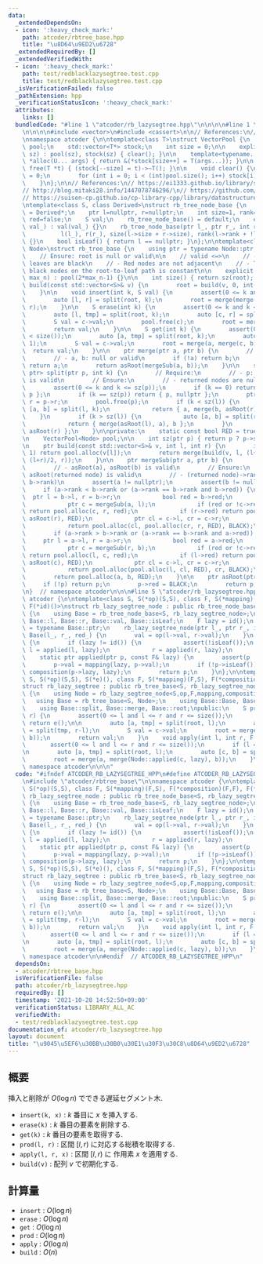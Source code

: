 ```yaml
---
data:
  _extendedDependsOn:
  - icon: ':heavy_check_mark:'
    path: atcoder/rbtree_base.hpp
    title: "\u8D64\u9ED2\u6728"
  _extendedRequiredBy: []
  _extendedVerifiedWith:
  - icon: ':heavy_check_mark:'
    path: test/redblacklazysegtree.test.cpp
    title: test/redblacklazysegtree.test.cpp
  _isVerificationFailed: false
  _pathExtension: hpp
  _verificationStatusIcon: ':heavy_check_mark:'
  attributes:
    links: []
  bundledCode: "#line 1 \"atcoder/rb_lazysegtree.hpp\"\n\n\n\n#line 1 \"atcoder/rbtree_base.hpp\"\
    \n\n\n\n#include <vector>\n#include <cassert>\n\n// References:\n// https://ei1333.github.io/library/other/vector-pool.cpp\n\
    \nnamespace atcoder {\n\ntemplate<class T>\nstruct VectorPool {\n    std::vector<T>\
    \ pool;\n    std::vector<T*> stock;\n    int size = 0;\n\n    explicit VectorPool(int\
    \ sz) : pool(sz), stock(sz) { clear(); }\n\n    template<typename... U>\n    T\
    \ *alloc(U... args) { return &(*stock[size++] = T(args...)); }\n\n    inline void\
    \ free(T *t) { (stock[--size] = t)->~T(); }\n\n    void clear() {\n        size\
    \ = 0;\n        for (int i = 0; i < (int)pool.size(); i++) stock[i] = &pool[i];\n\
    \    }\n};\n\n// References:\n// https://ei1333.github.io/library/structure/bbst/lazy-red-black-tree.cpp\n\
    // http://blog.mitaki28.info/1447078746296/\n// https://github.com/atcoder/ac-library/blob/master/atcoder/lazysegtree.hpp\n\
    // https://suisen-cp.github.io/cp-library-cpp/library/datastructure/lazy_eval_dynamic_sequence.hpp\n\
    \ntemplate<class S, class Derived>\nstruct rb_tree_node_base {\n    using ptr\
    \ = Derived*;\n    ptr l=nullptr, r=nullptr;\n    int size=1, rank=0;\n    bool\
    \ red=false;\n    S val;\n    rb_tree_node_base() = default;\n    explicit rb_tree_node_base(S\
    \ val_) : val(val_) {}\n    rb_tree_node_base(ptr l_, ptr r_, int red_) :\n  \
    \          l(l_), r(r_), size(l->size + r->size), rank(l->rank + !l->red), red(red_)\
    \ {}\n    bool isLeaf() { return l == nullptr; }\n};\n\ntemplate<class S, class\
    \ Node>\nstruct rb_tree_base {\n    using ptr = typename Node::ptr;\n    ptr root;\n\
    \    // Ensure: root is null or valid\n\n    // valid <=>\n    // - The root and\
    \ leaves are black\n    // - Red nodes are not adjacent\n    // - The number of\
    \ black nodes on the root-to-leaf path is constant\n\n    explicit rb_tree_base(int\
    \ max_n) : pool(2*max_n-1) {}\n\n    int size() { return sz(root); }\n\n    void\
    \ build(const std::vector<S>& v) {\n        root = build(v, 0, int(v.size()));\n\
    \    }\n\n    void insert(int k, S val) {\n        assert(0 <= k and k <= size());\n\
    \        auto [l, r] = split(root, k);\n        root = merge(merge(l, pool.alloc(val)),\
    \ r);\n    }\n\n    S erase(int k) {\n        assert(0 <= k and k < size());\n\
    \        auto [l, tmp] = split(root, k);\n        auto [c, r] = split(tmp, 1);\n\
    \        S val = c->val;\n        pool.free(c);\n        root = merge(l, r);\n\
    \        return val;\n    }\n\n    S get(int k) {\n        assert(0 <= k and k\
    \ < size());\n        auto [a, tmp] = split(root, k);\n        auto [c, b] = split(tmp,\
    \ 1);\n        S val = c->val;\n        root = merge(a, merge(c, b));\n      \
    \  return val;\n    }\n\n    ptr merge(ptr a, ptr b) {\n        // Require:\n\
    \        // - a, b: null or valid\n        if (!a) return b;\n        if (!b)\
    \ return a;\n        return asRoot(mergeSub(a, b));\n    }\n\n    std::pair<ptr,\
    \ ptr> split(ptr p, int k) {\n        // Require:\n        // - p: null or asRoot(p)\
    \ is valid\n        // Ensure:\n        // - returned nodes are null or valid\n\
    \        assert(0 <= k and k <= sz(p));\n        if (k == 0) return { nullptr,\
    \ p };\n        if (k == sz(p)) return { p, nullptr };\n        ptr l = p->l,\
    \ r = p->r;\n        pool.free(p);\n        if (k < sz(l)) {\n            auto\
    \ [a, b] = split(l, k);\n            return { a, merge(b, asRoot(r)) };\n    \
    \    }\n        if (k > sz(l)) {\n            auto [a, b] = split(r, k - sz(l));\n\
    \            return { merge(asRoot(l), a), b };\n        }\n        return { asRoot(l),\
    \ asRoot(r) };\n    }\n\nprivate:\n    static const bool RED = true, BLACK = false;\n\
    \n    VectorPool<Node> pool;\n\n    int sz(ptr p) { return p ? p->size : 0; }\n\
    \n    ptr build(const std::vector<S>& v, int l, int r) {\n        if (r - l ==\
    \ 1) return pool.alloc(v[l]);\n        return merge(build(v, l, (l+r)/2), build(v,\
    \ (l+r)/2, r));\n    }\n\n    ptr mergeSub(ptr a, ptr b) {\n        // Require:\n\
    \        // - asRoot(a), asRoot(b) is valid\n        // Ensure:\n        // -\
    \ asRoot(returned node) is valid\n        // - (returned node)->rank = max(a->rank,\
    \ b->rank)\n        assert(a != nullptr);\n        assert(b != nullptr);\n   \
    \     if (a->rank < b->rank or (a->rank == b->rank and b->red)) {\n          \
    \  ptr l = b->l, r = b->r;\n            bool red = b->red;\n            pool.free(b);\n\
    \            ptr c = mergeSub(a, l);\n            if (red or !c->red or !c->l->red)\
    \ return pool.alloc(c, r, red);\n            if (r->red) return pool.alloc(asRoot(c),\
    \ asRoot(r), RED);\n            ptr cl = c->l, cr = c->r;\n            pool.free(c);\n\
    \            return pool.alloc(cl, pool.alloc(cr, r, RED), BLACK);\n        }\n\
    \        if (a->rank > b->rank or (a->rank == b->rank and a->red)) {\n       \
    \     ptr l = a->l, r = a->r;\n            bool red = a->red;\n            pool.free(a);\n\
    \            ptr c = mergeSub(r, b);\n            if (red or !c->red or !c->r->red)\
    \ return pool.alloc(l, c, red);\n            if (l->red) return pool.alloc(asRoot(l),\
    \ asRoot(c), RED);\n            ptr cl = c->l, cr = c->r;\n            pool.free(c);\n\
    \            return pool.alloc(pool.alloc(l, cl, RED), cr, BLACK);\n        }\n\
    \        return pool.alloc(a, b, RED);\n    }\n\n    ptr asRoot(ptr p) {\n   \
    \     if (!p) return p;\n        p->red = BLACK;\n        return p;\n    }\n};\n\
    \n}  // namespace atcoder\n\n\n#line 5 \"atcoder/rb_lazysegtree.hpp\"\n\nnamespace\
    \ atcoder {\n\ntemplate<class S, S(*op)(S,S), class F, S(*mapping)(F,S), F(*composition)(F,F),\
    \ F(*id)()>\nstruct rb_lazy_segtree_node : public rb_tree_node_base<S, rb_lazy_segtree_node<S,op,F,mapping,composition,id>>\
    \ {\n    using Base = rb_tree_node_base<S, rb_lazy_segtree_node>;\n    using Base::Base,\
    \ Base::l, Base::r, Base::val, Base::isLeaf;\n    F lazy = id();\n    using ptr\
    \ = typename Base::ptr;\n    rb_lazy_segtree_node(ptr l_, ptr r_, int red_) :\
    \ Base(l_, r_, red_) {\n        val = op(l->val, r->val);\n    }\n    ~rb_lazy_segtree_node()\
    \ {\n        if (lazy != id()) {\n            assert(!isLeaf());\n           \
    \ l = applied(l, lazy);\n            r = applied(r, lazy);\n        }\n    }\n\
    \    static ptr applied(ptr p, const F& lazy) {\n        assert(p != nullptr);\n\
    \        p->val = mapping(lazy, p->val);\n        if (!p->isLeaf()) p->lazy =\
    \ composition(p->lazy, lazy);\n        return p;\n    }\n};\n\ntemplate<class\
    \ S, S(*op)(S,S), S(*e)(), class F, S(*mapping)(F,S), F(*composition)(F,F), F(*id)()>\n\
    struct rb_lazy_segtree : public rb_tree_base<S, rb_lazy_segtree_node<S,op,F,mapping,composition,id>>\
    \ {\n    using Node = rb_lazy_segtree_node<S,op,F,mapping,composition,id>;\n \
    \   using Base = rb_tree_base<S, Node>;\n    using Base::Base, Base::size;\nprivate:\n\
    \    using Base::split, Base::merge, Base::root;\npublic:\n    S prod(int l, int\
    \ r) {\n        assert(0 <= l and l <= r and r <= size());\n        if (l == r)\
    \ return e();\n\n        auto [a, tmp] = split(root, l);\n        auto [c, b]\
    \ = split(tmp, r-l);\n        S val = c->val;\n        root = merge(a, merge(c,\
    \ b));\n        return val;\n    }\n    void apply(int l, int r, F lazy) {\n \
    \       assert(0 <= l and l <= r and r <= size());\n        if (l == r) return;\n\
    \n        auto [a, tmp] = split(root, l);\n        auto [c, b] = split(tmp, r-l);\n\
    \        root = merge(a, merge(Node::applied(c, lazy), b));\n    }\n};\n\n}  //\
    \ namespace atcoder\n\n\n"
  code: "#ifndef ATCODER_RB_LAZYSEGTREE_HPP\n#define ATCODER_RB_LAZYSEGTREE_HPP 1\n\
    \n#include \"atcoder/rbtree_base\"\n\nnamespace atcoder {\n\ntemplate<class S,\
    \ S(*op)(S,S), class F, S(*mapping)(F,S), F(*composition)(F,F), F(*id)()>\nstruct\
    \ rb_lazy_segtree_node : public rb_tree_node_base<S, rb_lazy_segtree_node<S,op,F,mapping,composition,id>>\
    \ {\n    using Base = rb_tree_node_base<S, rb_lazy_segtree_node>;\n    using Base::Base,\
    \ Base::l, Base::r, Base::val, Base::isLeaf;\n    F lazy = id();\n    using ptr\
    \ = typename Base::ptr;\n    rb_lazy_segtree_node(ptr l_, ptr r_, int red_) :\
    \ Base(l_, r_, red_) {\n        val = op(l->val, r->val);\n    }\n    ~rb_lazy_segtree_node()\
    \ {\n        if (lazy != id()) {\n            assert(!isLeaf());\n           \
    \ l = applied(l, lazy);\n            r = applied(r, lazy);\n        }\n    }\n\
    \    static ptr applied(ptr p, const F& lazy) {\n        assert(p != nullptr);\n\
    \        p->val = mapping(lazy, p->val);\n        if (!p->isLeaf()) p->lazy =\
    \ composition(p->lazy, lazy);\n        return p;\n    }\n};\n\ntemplate<class\
    \ S, S(*op)(S,S), S(*e)(), class F, S(*mapping)(F,S), F(*composition)(F,F), F(*id)()>\n\
    struct rb_lazy_segtree : public rb_tree_base<S, rb_lazy_segtree_node<S,op,F,mapping,composition,id>>\
    \ {\n    using Node = rb_lazy_segtree_node<S,op,F,mapping,composition,id>;\n \
    \   using Base = rb_tree_base<S, Node>;\n    using Base::Base, Base::size;\nprivate:\n\
    \    using Base::split, Base::merge, Base::root;\npublic:\n    S prod(int l, int\
    \ r) {\n        assert(0 <= l and l <= r and r <= size());\n        if (l == r)\
    \ return e();\n\n        auto [a, tmp] = split(root, l);\n        auto [c, b]\
    \ = split(tmp, r-l);\n        S val = c->val;\n        root = merge(a, merge(c,\
    \ b));\n        return val;\n    }\n    void apply(int l, int r, F lazy) {\n \
    \       assert(0 <= l and l <= r and r <= size());\n        if (l == r) return;\n\
    \n        auto [a, tmp] = split(root, l);\n        auto [c, b] = split(tmp, r-l);\n\
    \        root = merge(a, merge(Node::applied(c, lazy), b));\n    }\n};\n\n}  //\
    \ namespace atcoder\n\n#endif  // ATCODER_RB_LAZYSEGTREE_HPP\n"
  dependsOn:
  - atcoder/rbtree_base.hpp
  isVerificationFile: false
  path: atcoder/rb_lazysegtree.hpp
  requiredBy: []
  timestamp: '2021-10-28 14:52:50+09:00'
  verificationStatus: LIBRARY_ALL_AC
  verifiedWith:
  - test/redblacklazysegtree.test.cpp
documentation_of: atcoder/rb_lazysegtree.hpp
layout: document
title: "\u9045\u5EF6\u30BB\u30B0\u30E1\u30F3\u30C8\u8D64\u9ED2\u6728"
---
```


## 概要

挿入と削除が $O(\log n)$ でできる遅延セグメント木.

- `insert(k, x)` : $k$ 番目に $x$ を挿入する.
- `erase(k)` : $k$ 番目の要素を削除する.
- `get(k)` : $k$ 番目の要素を取得する.
- `prod(l, r)` : 区間 $[l, r)$ に対応する総積を取得する.
- `apply(l, r, x)` : 区間 $[l, r)$ に 作用素 $x$ を適用する.
- `build(v)` : 配列 $v$ で初期化する.


## 計算量

- `insert` : $O(\log n)$
- `erase` : $O(\log n)$
- `get` : $O(\log n)$
- `prod` : $O(\log n)$
- `apply` : $O(\log n)$
- `build` : $O(n)$

